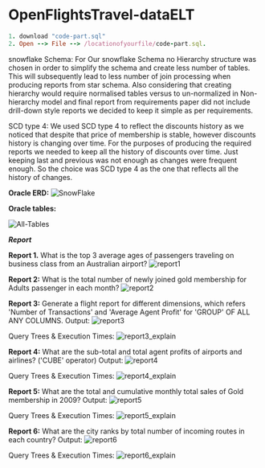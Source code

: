 # OpenFlightsTravel-dataELT
```ruby
1. download "code-part.sql"
2. Open --> File --> /locationofyourfile/code-part.sql. 
```

snowflake Schema: 
For Our snowflake Schema no Hierarchy structure was chosen in order to simplify the schema and create less number of tables. This will subsequently lead to less number of join processing when producing reports from star schema. Also considering that creating hierarchy would require normalised tables versus to un-normalized in Non-hierarchy model and final report from requirements paper did not include drill-down style reports we decided to keep it simple as per requirements.

SCD type 4:
We used SCD type 4 to reflect the discounts history as we noticed that despite that price of membership is stable, however discounts history is changing over time. For the purposes of producing the required reports we needed to keep all the history of discounts over time. Just keeping last and previous was not enough as changes were frequent enough. So the choice was SCD type 4 as the one that reflects all the history of changes. 


**Oracle ERD:**
![SnowFlake](https://user-images.githubusercontent.com/44200835/65380984-b36ada00-dd2a-11e9-80de-d444b18fb9b2.png)








**Oracle tables:**















![All-Tables](https://user-images.githubusercontent.com/44200835/65380985-b960bb00-dd2a-11e9-95de-339d7b554fee.png)




***Report***

**Report 1.** 
What is the top 3 average ages of passengers traveling on business class from an Australian airport?
![report1](https://user-images.githubusercontent.com/44200835/65381162-13637f80-dd2f-11e9-8d53-b1ff8212b606.png)

**Report 2:**
What is the total number of newly joined gold membership for Adults passenger in each month?
![report2](https://user-images.githubusercontent.com/44200835/65381164-16f70680-dd2f-11e9-8964-91c255646771.png)

**Report 3:**
Generate a flight report for different dimensions, which refers 'Number of Transactions' and 'Average Agent Profit' for 'GROUP' OF ALL ANY COLUMNS.
Output:
![report3](https://user-images.githubusercontent.com/44200835/65381165-19596080-dd2f-11e9-8de4-1ba02b1534c0.png)

Query Trees & Execution Times:
![report3_explain](https://user-images.githubusercontent.com/44200835/65381258-e7e19480-dd30-11e9-8d2a-c9cfa06ba1cc.png)

**Report 4:**
What are the sub-total and total agent profits of airports and airlines? ('CUBE' operator)
Output:
![report4](https://user-images.githubusercontent.com/44200835/65381166-1b232400-dd2f-11e9-8ecb-0d7058a4a6ac.png)

Query Trees & Execution Times:
![report4_explain](https://user-images.githubusercontent.com/44200835/65381260-e87a2b00-dd30-11e9-9061-9580164de488.png)

**Report 5:**
What are the total and cumulative monthly total sales of Gold membership in 2009?
Output:
![report5](https://user-images.githubusercontent.com/44200835/65381167-1e1e1480-dd2f-11e9-81a6-db378a0c9e76.png)

Query Trees & Execution Times:
![report5_explain](https://user-images.githubusercontent.com/44200835/65381272-0e9fcb00-dd31-11e9-9c0e-9b93e73c8a8f.png)

**Report 6:**
What are the city ranks by total number of incoming routes in each country?
Output:
![report6](https://user-images.githubusercontent.com/44200835/65381169-1fe7d800-dd2f-11e9-8a9d-6970a5b3d49a.png)

Query Trees & Execution Times:
![report6_explain](https://user-images.githubusercontent.com/44200835/65381261-eadc8500-dd30-11e9-9aa0-0b639667311d.png)



